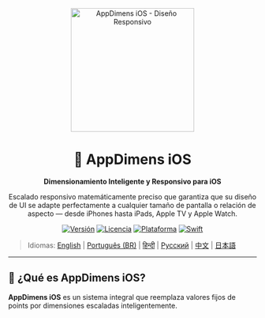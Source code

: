 <div align="center">
    <img src="../../IMAGES/image_sample_devices.png" alt="AppDimens iOS - Diseño Responsivo" height="250"/>
    <h1>📐 AppDimens iOS</h1>
    <p><strong>Dimensionamiento Inteligente y Responsivo para iOS</strong></p>
    <p>Escalado responsivo matemáticamente preciso que garantiza que su diseño de UI se adapte perfectamente a cualquier tamaño de pantalla o relación de aspecto — desde iPhones hasta iPads, Apple TV y Apple Watch.</p>

[![Versión](https://img.shields.io/badge/version-1.0.5-blue.svg)](https://github.com/bodenberg/appdimens/releases)
[![Licencia](https://img.shields.io/badge/license-Apache%202.0-green.svg)](../../LICENSE)
[![Plataforma](https://img.shields.io/badge/platform-iOS%2013+-orange.svg)](https://developer.apple.com/ios/)
[![Swift](https://img.shields.io/badge/Swift-5.0+-blue.svg)](https://swift.org/)
</div>

> Idiomas: [English](../../../iOS/README.md) | [Português (BR)](../pt-BR/iOS/README.md) | [हिन्दी](../hi/iOS/README.md) | [Русский](../ru/iOS/README.md) | [中文](../zh/iOS/README.md) | [日本語](../ja/iOS/README.md)

---

## 🎯 ¿Qué es AppDimens iOS?

**AppDimens iOS** es un sistema integral que reemplaza valores fijos de points por dimensiones escaladas inteligentemente.

